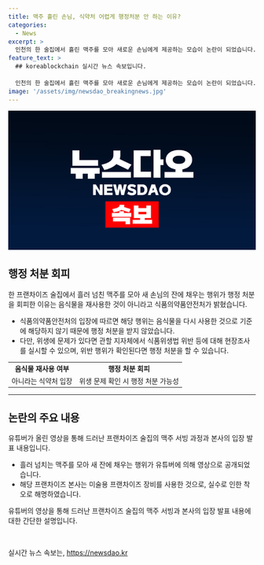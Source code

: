 ```yaml
---
title: 맥주 흘린 손님, 식약처 어렵게 행정처분 안 하는 이유?
categories:
  - News
excerpt: >
  인천의 한 술집에서 흘린 맥주를 모아 새로운 손님에게 제공하는 모습이 논란이 되었습니다. 식품의약품안전처는 해당 행위가 음식물을 재사용한 것이 아니라고 밝혔지만, 위생 문제로 인해 현장조사 등이 이뤄질 수 있다고 합니다. 프랜차이즈 본사는 신규 사장의 실수로 해명하였으나, 사람들은 여전히 불안감을 표현하고 있습니다. 해당 사건은 지속적인 모니터링이 필요한 상황으로 보입니다. (단어 수: 110)
feature_text: >
  ## koreablockchain 실시간 뉴스 속보입니다.

  인천의 한 술집에서 흘린 맥주를 모아 새로운 손님에게 제공하는 모습이 논란이 되었습니다. 식품의약품안전처는 해당 행위가 음식물을 재사용한 것이 아니라고 밝혔지만, 위생 문제로 인해 현장조사 등이 이뤄질 수 있다고 합니다. 프랜차이즈 본사는 신규 사장의 실수로 해명하였으나, 사람들은 여전히 불안감을 표현하고 있습니다. 해당 사건은 지속적인 모니터링이 필요한 상황으로 보입니다. (단어 수: 110)
image: '/assets/img/newsdao_breakingnews.jpg'
---
```


<p><img src="/assets/img/newsdao_breakingnews.jpg" alt="koreablockchain 속보" /></p>

<h2 data-ke-size="size26">행정 처분 회피</h2>

<p data-ke-size="size16">한 프랜차이즈 술집에서 흘러 넘친 맥주를 모아 새 손님의 잔에 채우는 행위가 행정 처분을 회피한 이유는 음식물을 재사용한 것이 아니라고 식품의약품안전처가 밝혔습니다.</p>

<ul>
  <li>식품의약품안전처의 입장에 따르면 해당 행위는 음식물을 다시 사용한 것으로 기준에 해당하지 않기 때문에 행정 처분을 받지 않았습니다.</li>
  <li>다만, 위생에 문제가 있다면 관할 지자체에서 식품위생법 위반 등에 대해 현장조사를 실시할 수 있으며, 위반 행위가 확인된다면 행정 처분을 할 수 있습니다.</li>
</ul>

<table>
  <tr>
    <td style="text-align: center; height: 17px;"><b>음식물 재사용 여부</b></td>
    <td style="text-align: center; height: 17px;"><b>행정 처분 회피</b></td>
  </tr>
  <tr>
    <td style="text-align: center; height: 17px;">아니라는 식약처 입장</td>
    <td style="text-align: center; height: 17px;">위생 문제 확인 시 행정 처분 가능성</td>
  </tr>
</table>

<hr>

<h2 data-ke-size="size26">논란의 주요 내용</h2>

<p data-ke-size="size16">유튜버가 올린 영상을 통해 드러난 프랜차이즈 술집의 맥주 서빙 과정과 본사의 입장 발표 내용입니다.</p>

<ul>
  <li>흘러 넘치는 맥주를 모아 새 잔에 채우는 행위가 유튜버에 의해 영상으로 공개되었습니다.</li>
  <li>해당 프랜차이즈 본사는 미술용 프랜차이즈 장비를 사용한 것으로, 실수로 인한 착오로 해명하였습니다.</li>
</ul>

<p data-ke-size="size16">유튜버의 영상을 통해 드러난 프랜차이즈 술집의 맥주 서빙과 본사의 입장 발표 내용에 대한 간단한 설명입니다.</p>

<p data-ke-size="size16">&nbsp;</p>
실시간 뉴스 속보는, <a href="https://newsdao.kr" rel="dofollow">https://newsdao.kr</a>


